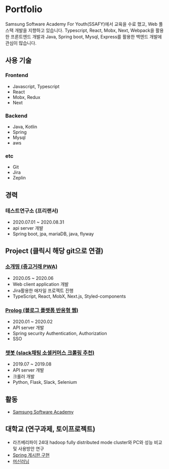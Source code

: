 # Portfolio
Samsung Software Academy For Youth(SSAFY)에서 교육을 수료 했고, Web 풀스택 개발을 지향하고 있습니다.
Typescript, React, Mobx, Next, Webpack을 활용한 프론트엔드 개발과 Java, Spring boot, Mysql, Express를 활용한 백엔드 개발에 관심이 많습니다.

## 사용 기술
### Frontend
- Javascript, Typescript
- React
- Mobx, Redux 
- Next

### Backend
- Java, Kotlin
- Spring
- Mysql
- aws

### etc
- Git
- Jira
- Zeplin


## 경력
### 테스트연구소 (프리랜서)
- 2020.07.01 ~ 2020.08.31
- api server 개발 
- Spring boot, jpa, mariaDB, java, flyway

## Project (클릭시 해당 git으로 연결)
### [소개띵 (중고거래 PWA)](https://github.com/RyuIL/sogaething-master)
- 2020.05 ~ 2020.06
- Web client application 개발
- Jira활용한 애자일 프로젝트 진행
- TypeScript, React, MobX, Next.js, Styled-components

### [Prolog (블로그 플랫폼 반응형 웹)](https://github.com/RyuIL/prolog-master)
- 2020.01 ~ 2020.02
- API server 개발
- Spring security Authentication, Authorization
- SSO

### [챗봇 (slack채팅 소셜커머스 크롤링 추천)](https://github.com/RyuIL/saffy2-bootcamp)
- 2019.07 ~ 2019.08
- API server 개발
- 크롤러 개발
- Python, Flask, Slack, Selenium

## 활동
- [Samsung Software Academy](https://www.ssafy.com/ksp/jsp/swp/swpMain.jsp)

## 대학교 (연구과제, 토이프로젝트)
- 라즈베리파이 24대 hadoop fully distributed mode cluster와 PC와 성능 비교 및 사용방안 연구
- [Spring 게시판 구현](https://github.com/RyuIL/spring_board)
- [머신러닝](https://github.com/RyuIL/machine_learning)


